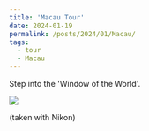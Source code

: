 ```yaml
---
title: 'Macau Tour'
date: 2024-01-19
permalink: /posts/2024/01/Macau/
tags:
  - tour
  - Macau
---
```


Step into the 'Window of the World'. 

![](/chen1.JPG)

(taken with Nikon)
